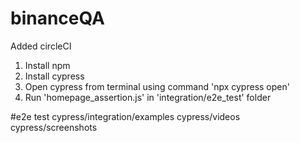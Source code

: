 # binanceQA
Added circleCI

1. Install npm
2. Install cypress
3. Open cypress from terminal using command 'npx cypress open'
4. Run 'homepage_assertion.js' in 'integration/e2e_test' folder

#e2e test
cypress/integration/examples
cypress/videos
cypress/screenshots
